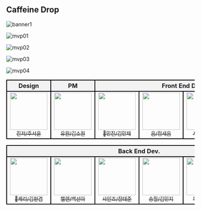 ## Caffeine Drop
![banner1](https://github.com/user-attachments/assets/2154abac-859d-4120-914e-5eaf3db05ef5)

![mvp01](https://github.com/user-attachments/assets/ac53b97a-e6a5-4712-8f69-aa224b5a54d0)

![mvp02](https://github.com/user-attachments/assets/74678fb6-3edb-4d58-a68f-0363c2c067ff)

![mvp03](https://github.com/user-attachments/assets/9880c9e7-f11c-4e1f-9adf-c8c8f069d2f7)

![mvp04](https://github.com/user-attachments/assets/064e9ee4-a72c-491b-b99b-07d5a60ffccf)


<div align="center">
<table>
  <thead>
    <tr>
      <th style="border: 2px solid black; text-align: center; background-color: #f2f2f2;">Design</th>
      <th style="border: 2px solid black; text-align: center; background-color: #f2f2f2;">PM</th>
      <th style="border: 2px solid black; text-align: center; background-color: #f2f2f2;" colspan="6">Front End Dev.</th>
    </tr>
  </thead>
  <tbody>
    <tr align="center">
      <td style="border: 2px solid black;">
        <a href="https://github.com/DeluxeEdition" target="_blank">
          <img src="https://avatars.githubusercontent.com/u/173322256?s=70&v=4" width="100px;" alt style="max-width: 100%;">
          <br>
          <sub>진저/주서윤</sub>  
      </td>
      <td style="border: 2px solid black;">
        <a href="https://github.com/rkgus47" target="_blank">
          <img src="https://avatars.githubusercontent.com/u/179550152?v=4" width="100px;" alt style="max-width: 100%;">
          <br>
          <sub>유원/김소원</sub>  
      </td>
      <td style="border: 2px solid black;">
        <a href="https://github.com/Minchaez" target="_blank">
          <img src="https://avatars.githubusercontent.com/u/170286204?v=4" width="100px;" alt style="max-width: 100%;">
          <br>
          <sub>👑민진/김민채</sub>  
      </td>
      <td style="border: 2px solid black;">
        <a href="https://github.com/aeioiie" target="_blank">
          <img src="https://avatars.githubusercontent.com/u/144753583?v=4" width="100px;" alt style="max-width: 100%;">
          <br>
          <sub>움/정새움</sub>  
      </td>
      <td style="border: 2px solid black;">
        <a href="https://github.com/LEEYEYEONG" target="_blank">
          <img src="https://avatars.githubusercontent.com/u/170184084?v=4" width="100px;" alt style="max-width: 100%;">
          <br>
          <sub>사샤/이예영</sub>  
      </td>
      <td style="border: 2px solid black;">
        <a href="https://github.com/lovehachiware" target="_blank">
          <img src="https://avatars.githubusercontent.com/u/163387941?v=4" width="100px;" alt style="max-width: 100%;">
          <br>
          <sub>하치와레/심성민</sub>  
      </td>
    </tr>
  </tbody>
</table>

<table>
  <thead>
    <tr>
      <th style="border: 2px solid black; text-align: center; background-color: #f2f2f2;" colspan="6">Back End Dev.</th>
    </tr>
  </thead>
  <tbody>
    <tr align="center">
      <td style="border: 2px solid black;">
        <a href="https://github.com/NekoGroove01" target="_blank">
          <img src="https://avatars.githubusercontent.com/u/161105713?v=4" width="100px;" alt style="max-width: 100%;">
          <br>
          <sub>👑케리/김현겸</sub>  
      </td>
      <td style="border: 2px solid black;">
        <a href="https://github.com/snahpaek" target="_blank">
          <img src="https://avatars.githubusercontent.com/u/181595215?v=4" width="100px;" alt style="max-width: 100%;">
          <br>
          <sub>헬렌/백선아</sub>  
      </td>
      <td style="border: 2px solid black;">
        <a href="https://github.com/taejun-J" target="_blank">
          <img src="https://avatars.githubusercontent.com/u/155232645?v=4" width="100px;" alt style="max-width: 100%;">
          <br>
          <sub>사인즈/장태준</sub>  
      </td>
      <td style="border: 2px solid black;">
        <a href="https://github.com/songwol38" target="_blank">
          <img src="https://avatars.githubusercontent.com/u/128395453?v=4" width="100px;" alt style="max-width: 100%;">
          <br>
          <sub>송월/김민지</sub>  
      </td>
      <td style="border: 2px solid black;">
        <a href="https://github.com/plar8271" target="_blank">
          <img src="https://avatars.githubusercontent.com/u/182948012?v=4" width="100px;" alt style="max-width: 100%;">
          <br>
          <sub>피트/배경준</sub>  
      </td>
      <td style="border: 2px solid black;">
        <a href="https://github.com/moot1801" target="_blank">
          <img src="https://avatars.githubusercontent.com/u/148263461?v=4" width="100px;" alt style="max-width: 100%;">
          <br>
          <sub>흠/연찬흠</sub>  
      </td>
    </tr>
  </tbody>
</table>




<!--

**Here are some ideas to get you started:**

🙋‍♀️ A short introduction - what is your organization all about?
🌈 Contribution guidelines - how can the community get involved?
👩‍💻 Useful resources - where can the community find your docs? Is there anything else the community should know?
🍿 Fun facts - what does your team eat for breakfast?
🧙 Remember, you can do mighty things with the power of [Markdown](https://docs.github.com/github/writing-on-github/getting-started-with-writing-and-formatting-on-github/basic-writing-and-formatting-syntax)
-->
